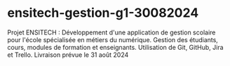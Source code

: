 # ensitech-gestion-g1-30082024
Projet ENSITECH : Développement d'une application de gestion scolaire pour l'école spécialisée en métiers du numérique. Gestion des étudiants, cours, modules de formation et enseignants. Utilisation de Git, GitHub, Jira et Trello. Livraison prévue le 31 août 2024

